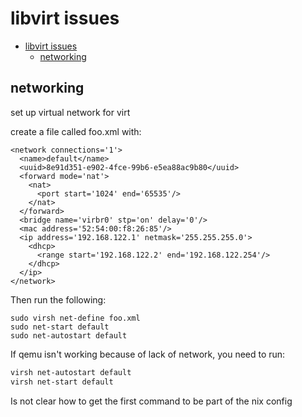 # libvirt issues

- [libvirt issues](#libvirt-issues)
  - [networking](#networking)

## networking

set up virtual network for virt

create a file called foo.xml with:

```
<network connections='1'>
  <name>default</name>
  <uuid>8e91d351-e902-4fce-99b6-e5ea88ac9b80</uuid>
  <forward mode='nat'>
    <nat>
      <port start='1024' end='65535'/>
    </nat>
  </forward>
  <bridge name='virbr0' stp='on' delay='0'/>
  <mac address='52:54:00:f8:26:85'/>
  <ip address='192.168.122.1' netmask='255.255.255.0'>
    <dhcp>
      <range start='192.168.122.2' end='192.168.122.254'/>
    </dhcp>
  </ip>
</network>
```

Then run the following:
```
sudo virsh net-define foo.xml
sudo net-start default
sudo net-autostart default
```



If qemu isn't working because of lack of network, you need to run:

```bash
virsh net-autostart default
virsh net-start default
```

Is not clear how to get the first command to be part of the nix config
